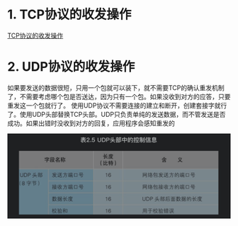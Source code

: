 # 1. TCP协议的收发操作
[TCP协议的收发操作](./TCP协议的收发操作.md)

# 2. UDP协议的收发操作
如果要发送的数据很短，只用一个包就可以装下，就不需要TCP的确认重发机制了，不需要考虑哪个包是否送达，因为只有一个包。如果没收到对方的应答，只要重发这一个包就行了。
使用UDP协议不需要连接的建立和断开，创建套接字就行了。使用UDP头部替换TCP头部。UDP只负责单纯的发送数据，而不管发送是否成功。如果出错时没收到对方的回复，应用程序会感知重发的

![UDP头部格式](./pic/协议栈、网卡_UDP头部格式.png)